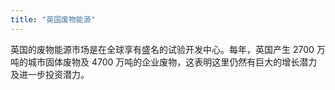 ```yaml
---
title: "英国废物能源"
---
```


英国的废物能源市场是在全球享有盛名的试验开发中心。每年，英国产生 2700 万吨的城市固体废物及 4700 万吨的企业废物，这表明这里仍然有巨大的增长潜力及进一步投资潜力。
